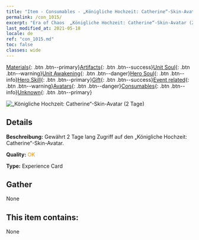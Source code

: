 ```yaml
---
title: "Item - Consumables - „Königliche Hochzeit: Catherine“-Skin-Avatar (2 Tage)"
permalink: /con_1015/
excerpt: "Era of Chaos  „Königliche Hochzeit: Catherine“-Skin-Avatar (2 Tage)"
last_modified_at: 2021-05-18
locale: de
ref: "con_1015.md"
toc: false
classes: wide
---
```

 [Materials](/ItemsDE/){: .btn .btn--primary}[Artifacts](/ItemsDE/Artifacts/){: .btn .btn--success}[Unit Soul](/ItemsDE/UnitSoul/){: .btn .btn--warning}[Unit Awakening](/ItemsDE/UnitAwakening/){: .btn .btn--danger}[Hero Soul](/ItemsDE/HeroSoul/){: .btn .btn--info}[Hero Skill](/ItemsDE/HeroSkill/){: .btn .btn--primary}[Gift](/ItemsDE/Gift/){: .btn .btn--success}[Event related](/ItemsDE/Events/){: .btn .btn--warning}[Avatars](/ItemsDE/Avatars/){: .btn .btn--danger}[Consumables](/ItemsDE/Consumables/){: .btn .btn--info}[Unknown](/ItemsDE/Unknown/){: .btn .btn--primary}

 ![„Königliche Hochzeit: Catherine“-Skin-Avatar (2 Tage)](/images/h/h_Catherine4.jpg)

## Details
 **Beschreibung:** Gewährt 2 Tage lang Zugriff auf den „Königliche Hochzeit: Catherine“-Skin-Avatar.

 **Quality:** <span style="color: #FF8C00">OK</span>

 **Type:** Experience Card

## Gather

  None

## This item contains:

  None

